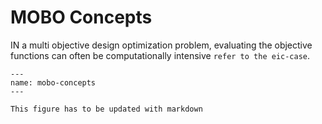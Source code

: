 # MOBO Concepts

IN a multi objective design optimization problem, evaluating the objective functions can often be computationally intensive `refer to the eic-case`. 



```{figure} ./images/Complexity.png
---
name: mobo-concepts
---

This figure has to be updated with markdown
```
